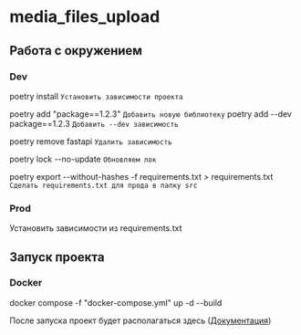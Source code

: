 # media_files_upload

## Работа с окружением

### Dev

poetry install  `Установить зависимости проекта`

poetry add "package==1.2.3"  `Добавить новую библиотеку`
poetry add --dev package==1.2.3  `Добавить --dev зависимость`

poetry remove fastapi  `Удалить зависимость`

poetry lock --no-update  `Обновляем лок`

poetry export --without-hashes -f requirements.txt > requirements.txt  `Сделать requirements.txt для прода в папку src`  <!-- # TODO Собрать файл в конце -->

### Prod

Установить зависимости из requirements.txt

## Запуск проекта

### Docker

docker compose -f "docker-compose.yml" up -d --build

После запуска проект будет располагаться здесь ([Документация](http://0.0.0.0:777/docs#/))

